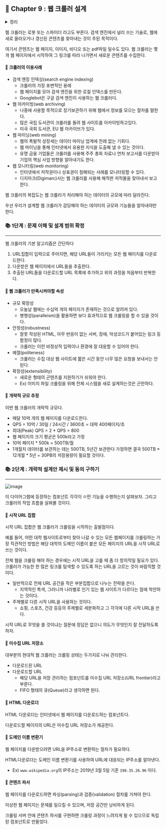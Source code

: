 ## 🌈 Chapter 9 : 웹 크롤러 설계

<details><summary>정리</summary>

  ```
  이번 장에서는 URL 단축기의 API, 데이터 모델, 해시 함수, URL 단축 및 리디렉션 절차를 설계해 보았다.
  ```

</details>

웹 크롤러는 로봇 또는 스파이더 라고도 부른다. 검색 엔진에서 널리 쓰는 기술로, 웹에 새로 올라오거나 갱신된 콘텐츠를 찾아내는 것이 주된 목적이다.

여기서 콘텐츠는 웹 페이지, 이미지, 비디오 또는 pdf파일 일수도 있다. 웹 크롤러는 몇 개 웹 페이지에서 시작하여 그 링크를 따라 나가면서 새로운 콘텐츠를 수집한다.

#### 🎈 크롤러의 이용사례
- 검색 엔징 인덱싱(search engine indexing)
  - 크롤러의 가장 포변적인 용례
  - 웹 페이지를 모아 검색 엔진을 위한 로컬 인덱스를 만든다.
  - Googlebot은 구글 검색 엔진이 사용하는 웹 크롤러다.
- 웹 아카이빙(web archiving)
  - 나중에 사용할 목적으로 장기보관하기 위해 웹에서 정보를 모으는 절차를 말한다.
  - 많은 국립 도서관이 크롤러를 돌려 웹 사이트를 아카이빙하고있다.
  - 미국 국회 도서관, EU 웹 아카이브가 있다.
- 웹 마이닝(web mining)
  - 웹의 폭발적 성장세는 데이터 마이닝 업계에 전례 없는 기회다.
  - 웹 마이닝을 통해 인터넷에서 유용한 지식을 도출해 낼 수 있는 것이다.
  - 유명 금융 기업들은 크롤러를 사용해 주주 총회 자료나 연차 보고서를 다운받아 기업의 핵심 사업 방향을 알아내기도 한다.
- 웹 모니터링(web monitoring)
  - 인터넷에서 저작권이나 상표권이 침해되는 사례를 모니터링할 수 있다.
  - 디지마크(Digimarc)사는 웹 크롤러를 사용해 해적판 저작물을 찾아내서 보고한다.
 
웹 크롤러의 복잡도는 웹 크롤러가 처리해야 하는 데이터의 규모에 따라 달라진다.

우선 우리가 설계할 웹 크롤러가 감당해야 하는 데이터의 규모와 기능들을 알아내야만 한다.

### 📚 1단계 : 문제 이해 및 설계 범위 확정
---

웹 크롤러의 기본 알고리즘은 간단하다
1. URL집합이 입력으로 주어지면, 해당 URL들이 가리키는 모든 웹 페이지를 다운로드한다.
2. 다운받은 웹 페이지에서 URL들을 추출한다.
3. 추출된 URL들을 다운로드할 URL 목록에 추가하고 위의 과정을 처음부터 반복한다.

#### 🎈 웹 크롤러가 만족시켜야할 속성
- 규모 확장성
  - 오늘날 웹에는 수십억 개의 페이지가 존재하는 것으로 알려져 있다.
  - 병행성(paralleism)을 활용하면 보다 효과적으로 웹 크롤링을 할 수 있을 것이다.
- 안정성(robustness)
  - 잘못 작성된 HTML, 아무 반응이 없는 서버, 장애, 악성코드가 붙어있는 링크 등 함정이 많다.
  - 크롤러는 이런 비정상적 입력이나 환경에 잘 대응할 수 있어야 한다.
- 예절(politeness)
  - 크롤러는 수집 대상 웹 사이트에 짧은 시간 동안 너무 많은 요청을 보내서는 안 된다.
- 확장성(extensibility)
  - 새로운 형태의 곤텐츠를 지원하기가 쉬워야 한다.
  - Ex) 이미지 파일 크롤링을 위해 전체 시스템을 새로 설계하는것은 곤란하다.
 
#### 🎈 개략적 규모 추정

이번 웹 크롤러의 개략적 규모다.

- 매달 10억 개의 웹 페이지를 다운로드한다.
- QPS = 10억 / 30일 / 24시간 / 3600초 = 대략 400페이지/초
- 최대(Peak) QPS = 2 * QPS = 800
- 웹 페이지의 크기 평균은 500k라고 가정
- 10억 페이지 * 500k = 500TB/월
- 1개월치 데이터를 보관하는 데는 500TB, 5년간 보관한다 가정하면 결국 500TB * 12개월 * 5년 = 30PB의 저장용량이 필요할 것이다.

### 📚 2단계 : 개략적 설계안 제시 및 동의 구하기
---
![image](https://github.com/Songdoeon/Book_Study/assets/96420547/871fdc76-ebef-4a15-bcd9-95398ead6692)

이 다이어그램에 등장하는 컴포넌트 각각이 ㅇ떤 기능을 수행하는지 살펴보자. 그리고 크롤러의 작업 흐름을 살펴볼 것이다.

#### 🎈 시작 URL 집합
시작 URL 집합은 웹 크롤러가 크롤링을 시작하는 출발점이다.

예를 들어, 어떤 대학 웹사이트로부터 찾아 나갈 수 있는 모든 웹페이지를 크롤링하는 가장 직관적인 방법은 해당 대학의 도메인 이름이 붙은 모든 페이지의 URL을 시작 URL로 쓰는 것이다.

전체 웹을 크롤링 해야 하는 경우에는 시작 URL을 고를 때 좀 더 창의적일 필요가 있다. 크롤러가 가능한 한 많은 링크를 탐색할 수 있도록 하는 URL을 고르는 것이 바람직할 것이다.


- 일반적으로 전체 URL 공간을 작은 부분집합으로 나누는 전략을 쓴다.
  - 지역적인 특색, 그러니까 나라별로 인기 있는 웹 사이트가 다르다는 점에 착안하는 것이다.
- 주제별로 다른 시작 URL을 사용하는 것이다.
  - 쇼핑, 스포츠, 건강 등등의 주제별로 세분화하고 그 각각에 다른 시작 URL을 쓴다.

시작 URL로 무엇을 쓸 것이냐는 질문에 정답은 없으니 의도가 무엇인지 잘 전달하도록 하자.

#### 📕 미수집 URL 저장소
대부분의 현대적 웹 크롤러는 크롤링 상태는 두가지로 나눠 관리한다.

- 다운로드된 URL
- 다운로드할 URL
  - 해당 URL을 저장 관리하는 컴포넌트를 미수집 URL 저장소(URL frontier)라고 부른다.
  - FIFO 형태의 큐(Queue)라고 생각하면 된다.
 
#### 📕 HTML 다운로더
HTML 다운로더는 인터넷에서 웹 페이지를 다운로드하는 컴포넌트다.

다운로드할 페이지의 URL은 미수집 URL 저장소가 제공한다.

#### 📕 도메인 이름 변환기
웹 페이지를 다운받으려면 URL을 IP주소로 변환하는 절차가 필요하다.

HTML다운로더는 도메인 이름 변환기를 사용하여 URL에 대응되는 IP주소를 알아낸다.
- Ex) `www.wikipedia.org`의 IP주소는 2019년 3월 5일 기준 `198.35.26.96` 이다.

#### 📕 콘텐츠 파서
웹 페이지를 다운로드하면 파싱(parsing)과 검증(validation) 절차를 거쳐야 한다.

이상한 웹 페이지는 문제를 일으킬 수 있으며, 저장 공간만 낭비하게 된다.

크롤링 서버 안에 콘텐츠 하서를 구현하면 크롤링 과정이 느려지게 될 수 있으므로 독립된 컴포넌트로 만들었다.
